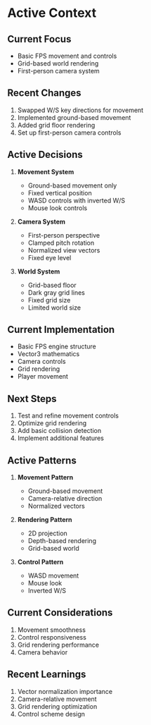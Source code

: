 # Active Context

## Current Focus
- Basic FPS movement and controls
- Grid-based world rendering
- First-person camera system

## Recent Changes
1. Swapped W/S key directions for movement
2. Implemented ground-based movement
3. Added grid floor rendering
4. Set up first-person camera controls

## Active Decisions
1. **Movement System**
   - Ground-based movement only
   - Fixed vertical position
   - WASD controls with inverted W/S
   - Mouse look controls

2. **Camera System**
   - First-person perspective
   - Clamped pitch rotation
   - Normalized view vectors
   - Fixed eye level

3. **World System**
   - Grid-based floor
   - Dark gray grid lines
   - Fixed grid size
   - Limited world size

## Current Implementation
- Basic FPS engine structure
- Vector3 mathematics
- Camera controls
- Grid rendering
- Player movement

## Next Steps
1. Test and refine movement controls
2. Optimize grid rendering
3. Add basic collision detection
4. Implement additional features

## Active Patterns
1. **Movement Pattern**
   - Ground-based movement
   - Camera-relative direction
   - Normalized vectors

2. **Rendering Pattern**
   - 2D projection
   - Depth-based rendering
   - Grid-based world

3. **Control Pattern**
   - WASD movement
   - Mouse look
   - Inverted W/S

## Current Considerations
1. Movement smoothness
2. Control responsiveness
3. Grid rendering performance
4. Camera behavior

## Recent Learnings
1. Vector normalization importance
2. Camera-relative movement
3. Grid rendering optimization
4. Control scheme design 